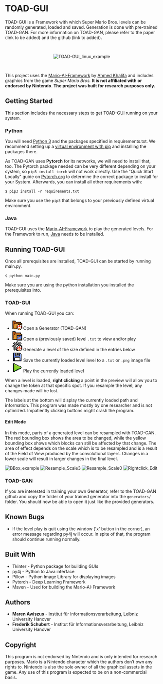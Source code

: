 # TOAD-GUI

TOAD-GUI is a Framework with which Super Mario Bros. levels can be randomly generated, loaded and saved.
Generation is done with pre-trained TOAD-GAN. 
For more information on TOAD-GAN, please refer to the paper (link to be added) and the github (link to added).

<br/>
<p align="center">
<img alt="TOAD-GUI_linux_example" src="https://tntgit:3000/awiszus/TOAD-GUI/media/branch/master/icons/TOAD_GUI_example.gif">
</p>
<br/>

This project uses the [Mario-AI-Framework](http://marioai.org/) by [Ahmed Khalifa](https://scholar.google.com/citations?user=DRcyg5kAAAAJ&hl=en) and includes graphics from the game _Super Mario Bros._ **It is not affiliated with or endorsed by Nintendo.
The project was built for research purposes only.**

## Getting Started

This section includes the necessary steps to get TOAD-GUI running on your system.

### Python

You will need [Python 3](https://www.python.org/downloads) and the packages specified in requirements.txt.
We recommend setting up a [virtual environment with pip](https://packaging.python.org/guides/installing-using-pip-and-virtual-environments/)
and installing the packages there.

As TOAD-GAN uses **Pytorch** for its networks, we will need to install that, too.
The Pytorch package needed can be very different depending on your system, so `pip3 install torch` will not work directly.
Use the "Quick Start Locally" guide on [Pytorch.org](https://pytorch.org) to determine the correct package to install for your System.
Afterwards, you can install all other requirements with:
```
$ pip3 install -r requirements.txt
```
Make sure you use the `pip3` that belongs to your previously defined virtual environment.

### Java

TOAD-GUI uses the [Mario-AI-Framework](http://marioai.org/) to play the generated levels.
For the Framework to run, [Java](https://www.java.com/de/download/) needs to be installed.

## Running TOAD-GUI

Once all prerequisites are installed, TOAD-GUI can be started by running main.py.
```
$ python main.py
```
Make sure you are using the python installation you installed the prerequisites into.

### TOAD-GUI

When running TOAD-GUI you can:
* ![toad folder](icons/folder_toad.png) Open a Generator (TOAD-GAN)
* ![level folder](icons/folder_level.png) Open a (previously saved) level `.txt` to view and/or play
* ![gear toad](icons/gear_toad.png) Generate a level of the size defined in the entries below
* ![save button](icons/save_button.png) Save the currently loaded level level to a `.txt` or `.png` image file
* ![play button](icons/play_button.png) Play the currently loaded level

When a level is loaded, **right clicking** a point in the preview will allow you to change the token at that specific spot.
If you resample the level, any changes made will be lost.

The labels at the bottom will display the currently loaded path and information. 
This program was made mostly by one researcher and is not optimized.
Impatiently clicking buttons might crash the program.

#### Edit Mode
In this mode, parts of a generated level can be resampled with TOAD-GAN. 
The red bounding box shows the area to be changed, while the yellow bounding box shows which blocks can still be affected by that change.
The area of effect depends on the scale which is to be resampled and is a result of the Field of View produced by the convolutional layers.
Changes in a lower scale will result in larger changes in the final level.

![BBox_example](icons/TOAD-GUI_crop.gif)
![Resample_Scale3](icons/TOAD-GUI_resample_sc3.gif)
![Resample_Scale0](icons/TOAD-GUI_resample_sc0.gif)
![Rightclick_Edit](icons/TOAD-GUI_rightclick.gif)

### TOAD-GAN

If you are interested in training your own Generator, refer to the TOAD-GAN github and copy the folder of your trained generator into the `generators/` folder.
You should now be able to open it just like the provided generators.

## Known Bugs

* If the level play is quit using the window ('x' button in the corner), an error message regarding py4j will occur.
In spite of that, the program should continue running normally.

## Built With

* Tkinter - Python package for building GUIs
* py4j - Python to Java interface
* Pillow - Python Image Library for displaying images
* Pytorch - Deep Learning Framework
* Maven - Used for building the Mario-AI-Framework

## Authors

* **Maren Awiszus** - Institut für Informationsverarbeitung, Leibniz University Hanover
* **Frederik Schubert** - Institut für Informationsverarbeitung, Leibniz University Hanover

## Copyright

This program is not endorsed by Nintendo and is only intended for research purposes. 
Mario is a Nintendo character which the authors don’t own any rights to. 
Nintendo is also the sole owner of all the graphical assets in the game. 
Any use of this program is expected to be on a non-commercial basis. 

